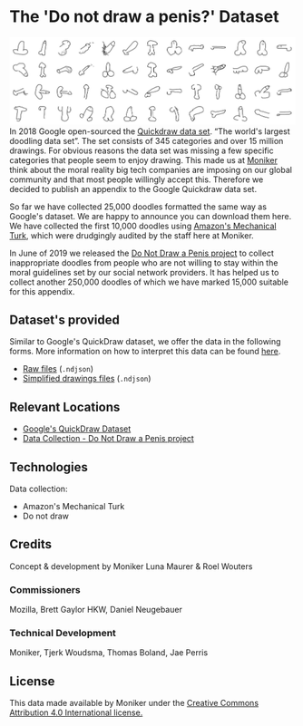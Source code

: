 # The 'Do not draw a penis?' Dataset

![grid](grid.jpg)
In 2018 Google open-sourced the [Quickdraw data set](https://github.com/googlecreativelab/quickdraw-dataset). “The world's largest doodling data set”. The set consists of 345 categories and over 15 million drawings. For obvious reasons the data set was missing a few specific categories that people seem to enjoy drawing. This made us at [Moniker](https://studiomoniker.com) think about the moral reality big tech companies are imposing on our global community and that most people willingly accept this. Therefore we decided to publish an appendix to the Google Quickdraw data set.

So far we have collected 25,000 doodles formatted the same way as Google's dataset. We are happy to announce you can download them here. We have collected the first 10,000 doodles using [Amazon's Mechanical Turk](https://www.mturk.com/), which were drudgingly audited by the staff here at Moniker.

In June of 2019 we released the [Do Not Draw a Penis project](https://www.donotdrawapenis.com) to collect inappropriate doodles from people who are not willing to stay within the moral guidelines set by our social network providers. It has helped us to collect another 250,000 doodles of which we have marked 15,000 suitable for this appendix.

## Dataset's provided

Similar to Google's QuickDraw dataset, we offer the data in the following forms. More information on how to interpret this data can be found [here](https://github.com/googlecreativelab/quickdraw-dataset#the-raw-moderated-dataset).

- [Raw files](penis-raw.ndjson) (`.ndjson`)
- [Simplified drawings files](penis-simplified.ndjson) (`.ndjson`)

## Relevant Locations

- [Google's QuickDraw Dataset](https://github.com/googlecreativelab/quickdraw-dataset)
- [Data Collection - Do Not Draw a Penis project](https://www.donotdrawapenis.com)

## Technologies

Data collection:

- Amazon's Mechanical Turk
- Do not draw

## Credits

Concept & development by Moniker
Luna Maurer & Roel Wouters

### Commissioners

Mozilla, Brett Gaylor HKW, Daniel Neugebauer

### Technical Development

Moniker, Tjerk Woudsma, Thomas Boland, Jae Perris

## License

This data made available by Moniker under the [Creative Commons Attribution 4.0 International license.](https://creativecommons.org/licenses/by/4.0/)

